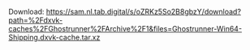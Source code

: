 Download: https://sam.nl.tab.digital/s/oZRKz5So2B8gbzY/download?path=%2Fdxvk-caches%2FGhostrunner%2FArchive%2F1&files=Ghostrunner-Win64-Shipping.dxvk-cache.tar.xz
